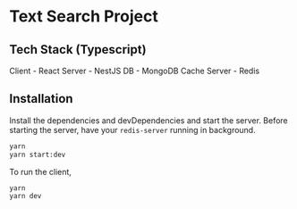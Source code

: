 # Text Search Project

## Tech Stack (Typescript)
Client - React
Server - NestJS
DB - MongoDB
Cache Server - Redis

## Installation

Install the dependencies and devDependencies and start the server. Before starting the server, have your `redis-server` running in background. 

```sh
yarn
yarn start:dev
```

To run the client,

```sh
yarn
yarn dev
```
